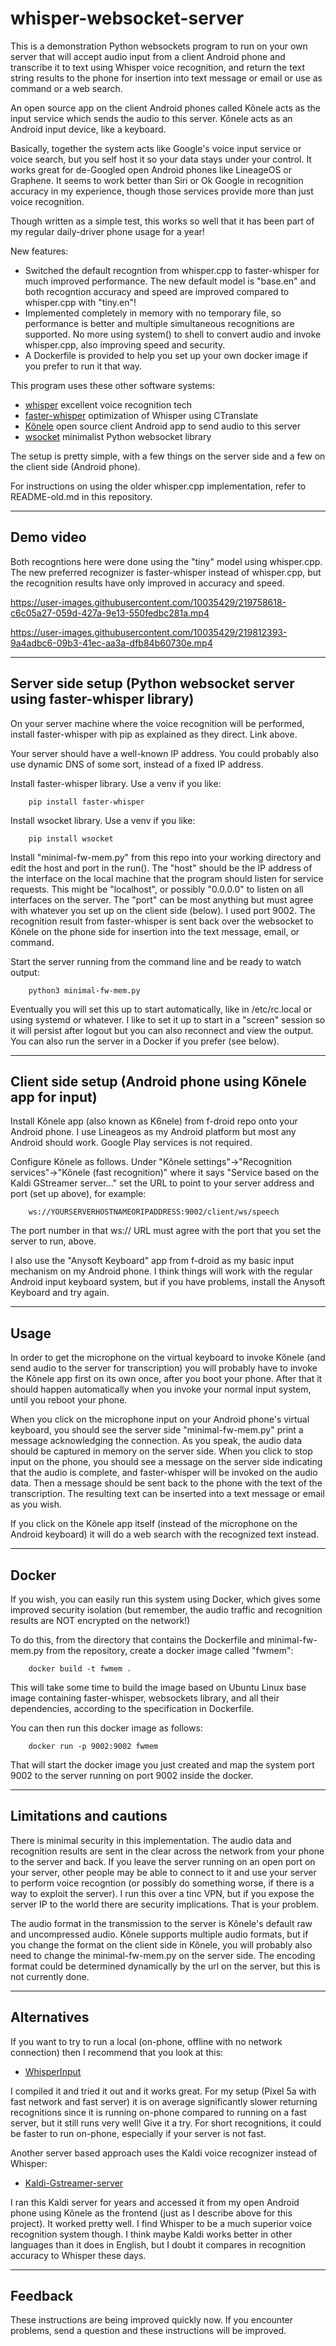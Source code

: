 # whisper-websocket-server

This is a demonstration Python websockets program to run on your own server that will accept audio input from a client Android phone and transcribe it to text using Whisper voice recognition, and return the text string results to the phone for insertion into text message or email or use as command or a web search.

An open source app on the client Android phones called Kõnele acts as the input service which sends the audio to this server. Kõnele acts as an Android input device, like a keyboard.

Basically, together the system acts like Google's voice input service or voice search, but you self host it so your data stays under your control. It works great for de-Googled open Android phones like LineageOS or Graphene. It seems to work better than Siri or Ok Google in recognition accuracy in my experience, though those services provide more than just voice recognition.

Though written as a simple test, this works so well that it has been part of my regular daily-driver phone usage for a year!

New features:
- Switched the default recogntion from whisper.cpp to faster-whisper for much improved performance. The new default model is "base.en" and both recogntion accuracy and speed are improved compared to whisper.cpp with "tiny.en"!
- Implemented completely in memory with no temporary file, so performance is better and multiple simultaneous recognitions are supported. No more using system() to shell to convert audio and invoke whisper.cpp, also improving speed and security.
- A Dockerfile is provided to help you set up your own docker image if you prefer to run it that way.

This program uses these other software systems:
- [whisper](https://openai.com/research/whisper) excellent voice recognition tech
- [faster-whisper](https://github.com/SYSTRAN/faster-whisper) optimization of Whisper using CTranslate
- [Kõnele](https://f-droid.org/en/packages/ee.ioc.phon.android.speak/) open source client Android app to send audio to this server
- [wsocket](https://github.com/ksenginew/WSocket) minimalist Python websocket library

The setup is pretty simple, with a few things on the server side and a few on the client side (Android phone).

For instructions on using the older whisper.cpp implementation, refer to README-old.md in this repository.

---
## Demo video

Both recogntions here were done using the "tiny" model using whisper.cpp. The new preferred recognizer is faster-whisper instead of whisper.cpp, but the recognition results have only improved in accuracy and speed.


https://user-images.githubusercontent.com/10035429/219758618-c6c05a27-059d-427a-9e13-550fedbc281a.mp4


https://user-images.githubusercontent.com/10035429/219812393-9a4adbc6-09b3-41ec-aa3a-dfb84b60730e.mp4

---
## Server side setup (Python websocket server using faster-whisper library)

On your server machine where the voice recognition will be performed, install faster-whisper with pip as explained as they direct. Link above.

Your server should have a well-known IP address. You could probably also use dynamic DNS of some sort, instead of a fixed IP address.

Install faster-whisper library. Use a venv if you like:
````
    pip install faster-whisper
````

Install wsocket library. Use a venv if you like:
````
    pip install wsocket
````

Install "minimal-fw-mem.py" from this repo into your working directory and edit the host and port in the run(). The "host" should be the IP address of the interface on the local machine that the program should listen for service requests. This might be "localhost", or possibly "0.0.0.0" to listen on all interfaces on the server. The "port" can be most anything but must agree with whatever you set up on the client side (below). I used port 9002. The recognition result from faster-whisper is sent back over the websocket to Kõnele on the phone side for insertion into the text message, email, or command.

Start the server running from the command line and be ready to watch output:
````
    python3 minimal-fw-mem.py
````

Eventually you will set this up to start automatically, like in /etc/rc.local or using systemd or whatever. I like to set it up to start in a "screen" session so it will persist after logout but you can also reconnect and view the output. You can also run the server in a Docker if you prefer (see below).

---
## Client side setup (Android phone using Kõnele app for input)

Install Kõnele app (also known as K6nele) from f-droid repo onto your Android phone. I use Lineageos as my Android platform but most any Android should work. Google Play services is not required.

Configure Kõnele as follows. Under "Kõnele settings"->"Recognition services"->"Kõnele (fast recognition)" where it says "Service based on the Kaldi GStreamer server..." set the URL to point to your server address and port (set up above), for example:
````
    ws://YOURSERVERHOSTNAMEORIPADDRESS:9002/client/ws/speech
````

The port number in that ws:// URL must agree with the port that you set the server to run, above.

I also use the "Anysoft Keyboard" app from f-droid as my basic input mechanism on my Android phone. I think things will work with the regular Android input keyboard system, but if you have problems, install the Anysoft Keyboard and try again.

---
## Usage

In order to get the microphone on the virtual keyboard to invoke Kõnele (and send audio to the server for transcription) you will probably have to invoke the Kõnele app first on its own once, after you boot your phone. After that it should happen automatically when you invoke your normal input system, until you reboot your phone.

When you click on the microphone input on your Android phone's virtual keyboard, you should see the server side "minimal-fw-mem.py" print a message acknowledging the connection. As you speak, the audio data should be captured in memory on the server side. When you click to stop input on the phone, you should see a message on the server side indicating that the audio is complete, and faster-whisper will be invoked on the audio data. Then a message should be sent back to the phone with the text of the transcription. The resulting text can be inserted into a text message or email as you wish.

If you click on the Kõnele app itself (instead of the microphone on the Android keyboard) it will do a web search with the recognized text instead.

---
## Docker

If you wish, you can easily run this system using Docker, which gives some improved security isolation (but remember, the audio traffic and recognition results are NOT encrypted on the network!)

To do this, from the directory that contains the Dockerfile and minimal-fw-mem.py from the repository, create a docker image called "fwmem":

````
    docker build -t fwmem .
````

This will take some time to build the image based on Ubuntu Linux base image containing faster-whisper, websockets library, and all their dependencies, according to the specification in Dockerfile.

You can then run this docker image as follows:

````
    docker run -p 9002:9002 fwmem
````

That will start the docker image you just created and map the system port 9002 to the server running on port 9002 inside the docker.

---
## Limitations and cautions

There is minimal security in this implementation. The audio data and recognition results are sent in the clear across the network from your phone to the server and back. If you leave the server running on an open port on your server, other people may be able to connect to it and use your server to perform voice recogntion (or possibly do something worse, if there is a way to exploit the server). I run this over a tinc VPN, but if you expose the server IP to the world there are security implications. That is your problem.

The audio format in the transmission to the server is Kõnele's default raw and uncompressed audio. Kõnele supports multiple audio formats, but if you change the format on the client side in Kõnele, you will probably also need to change the minimal-fw-mem.py on the server side. The encoding format could be determined dynamically by the url on the server, but this is not currently done.

---
## Alternatives

If you want to try to run a local (on-phone, offline with no network connection) then I recommend that you look at this:

- [WhisperInput](https://github.com/alex-vt/WhisperInput)

I compiled it and tried it out and it works great. For my setup (Pixel 5a with fast network and fast server) it is on average significantly slower returning recognitions since it is running on-phone compared to running on a fast server, but it still runs very well! Give it a try. For short recognitions, it could be faster to run on-phone, especially if your server is not fast.

Another server based approach uses the Kaldi voice recognizer instead of Whisper:

- [Kaldi-Gstreamer-server](https://github.com/alumae/kaldi-gstreamer-server)

I ran this Kaldi server for years and accessed it from my open Android phone using Kõnele as the frontend (just as I describe above for this project). It worked pretty well. I find Whisper to be a much superior voice recognition system though. I think maybe Kaldi works better in other languages than it does in English, but I doubt it compares in recognition accuracy to Whisper these days.

---
## Feedback

These instructions are being improved quickly now. If you encounter problems, send a question and these instructions will be improved.
